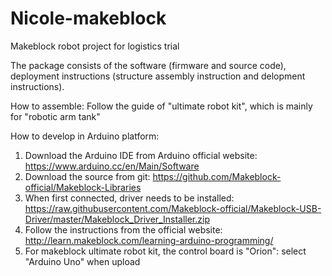 # Nicole-makeblock
Makeblock robot project for logistics trial

The package consists of the software (firmware and source code), deployment instructions (structure assembly instruction and delopment instructions).

How to assemble:
Follow the guide of "ultimate robot kit", which is mainly for "robotic arm tank"

How to develop in Arduino platform:

1. Download the Arduino IDE from Arduino official website: https://www.arduino.cc/en/Main/Software
2. Download the source from git: https://github.com/Makeblock-official/Makeblock-Libraries
3. When first connected, driver needs to be installed: https://raw.githubusercontent.com/Makeblock-official/Makeblock-USB-Driver/master/Makeblock_Driver_Installer.zip
4. Follow the instructions from the official website: http://learn.makeblock.com/learning-arduino-programming/
5. For makeblock ultimate robot kit, the control board is "Orion": select "Arduino Uno" when upload
